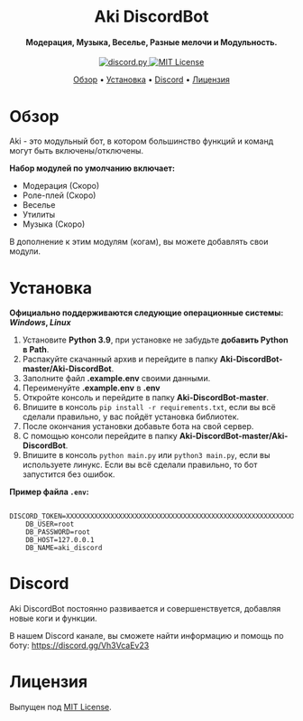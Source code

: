<h1 align = center> Aki DiscordBot </h1>

<h4 align="center">Модерация, Музыка, Веселье, Разные мелочи и Модульность.</h4>

<p align="center">

  <a href="https://github.com/Rapptz/discord.py/">
     <img src="https://img.shields.io/badge/discord-py-blue.svg" alt="discord.py">
  </a>
  <a href="https://opensource.org/licenses/MIT">
     <img src="https://img.shields.io/badge/License-MIT-yellow.svg" alt="MIT License">
  </a>
</p>

<p align="center">
  <a href="#Обзор">Обзор</a>
  •
  <a href="#Установка">Установка</a>
  •
  <a href="#discord">Discord</a>
  •
  <a href="#Лицензия">Лицензия</a>
</p>

# Обзор

Aki - это модульный бот, в котором большинство функций и команд могут быть включены/отключены.

**Набор модулей по умолчанию включает:**
 - Модерация (Скоро)
 - Роле-плей (Скоро)
 - Веселье
 - Утилиты
 - Музыка (Скоро)

В дополнение к этим модулям (когам), вы можете добавлять свои модули.

# Установка

**Официально поддерживаются следующие операционные системы: *Windows*, *Linux***

1. Установите **Python 3.9**, при установке не забудьте **добавить Python в Path**.
2. Распакуйте скачанный архив и перейдите в папку **Aki-DiscordBot-master/Aki-DiscordBot**.
3. Заполните файл **.example.env** своими данными.
4. Переименуйте **.example.env** в **.env**
5. Откройте консоль и перейдите в папку **Aki-DiscordBot-master**.
6. Впишите в консоль ```pip install -r requirements.txt```, если вы всё сделали правильно, у вас пойдёт установка библиотек.
7. После окончания установки добавьте бота на свой сервер.
8. С помощью консоли перейдите в папку **Aki-DiscordBot-master/Aki-DiscordBot**.
9. Впишите в консоль ```python main.py``` или ```python3 main.py```, если вы используете линукс.
Если вы всё сделали правильно, то бот запустится без ошибок.

**Пример файла `.env`:**
```
    DISCORD_TOKEN=XXXXXXXXXXXXXXXXXXXXXXXXXXXXXXXXXXXXXXXXXXXXXXXXXXXXXXXXXXX
    DB_USER=root
    DB_PASSWORD=root
    DB_HOST=127.0.0.1
    DB_NAME=aki_discord
```
 # Discord

Aki DiscordBot постоянно развивается и совершенствуется, добавляя новые коги и функции.

В нашем Discord канале, вы сможете найти информацию и помощь по боту: https://discord.gg/Vh3VcaEv23

# Лицензия

Выпущен под [MIT License](https://opensource.org/licenses/MIT).
